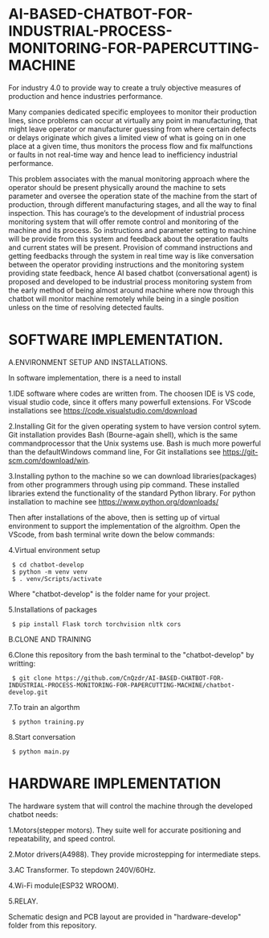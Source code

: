 # AI-BASED-CHATBOT-FOR-INDUSTRIAL-PROCESS-MONITORING-FOR-PAPERCUTTING-MACHINE
For industry 4.0 to provide way to create a truly objective measures of production and hence industries performance.

Many companies dedicated specific employees to monitor their production lines, since problems can occur at virtually any point in manufacturing, that might leave operator or manufacturer guessing from where certain defects or delays originate which gives a limited view of what is going on in one place at a given time, thus monitors the process flow and fix malfunctions or faults in not real-time way and hence lead to inefficiency industrial performance.

This problem associates with the manual monitoring approach where the operator should be present physically around the machine to sets parameter and oversee the operation state of the machine from the start of production, through different manufacturing stages, and all the way to final inspection. This has courage’s to the development of industrial process monitoring system that will offer remote control and monitoring of the machine and its process. So instructions and parameter setting to machine will be provide from this system and feedback about the operation faults and current states will be present. Provision of command instructions and getting feedbacks through the system in real time way is like conversation between the operator providing instructions and the monitoring system providing state feedback, hence AI based chatbot (conversational agent) is proposed and developed to be industrial process monitoring system from the early method of being almost around machine where now through this chatbot will monitor machine remotely while being in a single position unless on the time of resolving detected faults.

# SOFTWARE IMPLEMENTATION.
A.ENVIRONMENT SETUP AND INSTALLATIONS.

In software implementation, there is a need to install 

1.IDE software where codes are written from. The choosen IDE is VS code, visual studio code, since it offers many powerfull extensions. For VScode installations see https://code.visualstudio.com/download

2.Installing Git for the given operating system to have version control sytem. Git installation provides Bash (Bourne-again shell), which is the same commandprocessor that the Unix systems use. Bash is much more powerful than the defaultWindows command line, For Git installations see https://git-scm.com/download/win.

3.Installing python to the machine so we can download libraries(packages) from other programmers through using pip command. These installed libraries extend the functionality of the standard Python library. For python installation to machine see https://www.python.org/downloads/

Then after installations of the above, then is setting up of virtual environment to support the implementation of the algroithm. Open the VScode, from bash terminal write down the below commands:

4.Virtual environment setup
    
     $ cd chatbot-develop
     $ python -m venv venv
     $ . venv/Scripts/activate

Where "chatbot-develop" is the folder name for your project.

5.Installations of packages

     $ pip install Flask torch torchvision nltk cors

B.CLONE AND TRAINING

6.Clone this repository from the bash terminal to the "chatbot-develop" by writting:
    
     $ git clone https://github.com/CnQzdr/AI-BASED-CHATBOT-FOR-INDUSTRIAL-PROCESS-MONITORING-FOR-PAPERCUTTING-MACHINE/chatbot-develop.git

7.To train an algorthm
     
     $ python training.py

8.Start conversation
    
     $ python main.py

# HARDWARE IMPLEMENTATION
The hardware system that will control the machine through the developed chatbot needs:

1.Motors(stepper motors). They suite well for accurate positioning and repeatability, and speed control.

2.Motor drivers(A4988). They provide microstepping for intermediate steps.

3.AC Transformer. To stepdown 240V/60Hz.

4.Wi-Fi module(ESP32 WROOM).

5.RELAY.

Schematic design and PCB layout are provided in "hardware-develop" folder from this repository.

